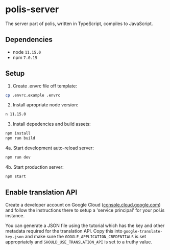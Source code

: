 # polis-server

The server part of polis, written in TypeScript, compiles to JavaScript.

## Dependencies

* node `11.15.0`
* npm `7.0.15`

## Setup

1. Create .envrc file off template:

```sh
cp .envrc.example .envrc
```

2. Install apropriate node version:

```sh
n 11.15.0
```

3. Install depedencies and build assets:

```sh
npm install
npm run build
```

4a. Start development auto-reload server:

```sh
npm run dev
```

4b. Start production server:

```sh
npm start
```

## Enable translation API

Create a developer account on Google Cloud ([console.cloud.google.com](https://console.cloud.google.com)) and follow the instructions there to setup a 'service principal' for your pol.is instance.

You can generate a JSON file using the tutorial which has the key and other metadata required for the translation API. Copy this into `google-translate-key.json` and make sure the `GOOGLE_APPLICATION_CREDENTIALS` is set appropriately and `SHOULD_USE_TRANSLATION_API` is set to a truthy value.